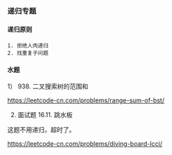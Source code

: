 

### 递归专题

#### 递归原则

    1. 拒绝人肉递归 
    2. 找重复子问题



#### 水题


1） 938. 二叉搜索树的范围和

https://leetcode-cn.com/problems/range-sum-of-bst/


2) 面试题 16.11. 跳水板

这题不用递归，超时了。

https://leetcode-cn.com/problems/diving-board-lcci/

